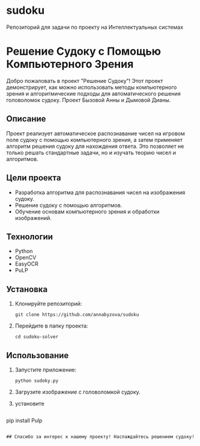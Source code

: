 # sudoku
Репозиторий для задачи по проекту на Интеллектуальных системах
# Решение Судоку  с Помощью Компьютерного Зрения

Добро пожаловать в проект "Решение Судоку"! Этот проект демонстрирует, как можно использовать методы компьютерного зрения и алгоритмические подходы для автоматического решения головоломок судоку. Проект Бызовой Анны и Дымовой Дианы.

## Описание

Проект реализует автоматическое распознавание чисел на игровом поле судоку с помощью компьютерного зрения, а затем применяет алгоритм решения судоку для нахождения ответа. Это позволяет не только решать стандартные задачи, но и изучать теорию чисел и алгоритмов.

## Цели проекта

- Разработка алгоритма для распознавания чисел на изображения судоку.
- Решение судоку с помощью алгоритмов.
- Обучение основам компьютерного зрения и обработки изображений.

## Технологии

- Python
- OpenCV
- EasyOCR
- PuLP

## Установка

1. Клонируйте репозиторий:

   ```
   git clone https://github.com/annabyzova/sudoku
   ```

2. Перейдите в папку проекта:

   ```
   cd sudoku-solver
   ```

## Использование

1. Запустите приложение:

   ```
   python sudoky.py
   ```

2. Загрузите изображение с головоломкой судоку.

3. установите
   
   ```
pip install Pulp

   ```

## Спасибо за интерес к нашему проекту! Наслаждайтесь решением судоку!
